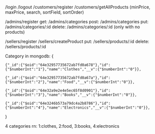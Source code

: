 /login
/logout
/customers/register
/customers/getAllProducts (minPrice, maxPrice, search, sortField, sortOrder)

/admins/register
get: /admins/categories
post: /admins/categories
put: /admins/categories/:id
delete: /admins/categories/:id (only with no products)

/sellers/register
/sellers/createProduct
put: /sellers/products/:id
delete: /sellers/products/:id

Category in mongodb: {

    {"_id":{"$oid":"64e32957735672ab7fd0a678"},"id":{"$numberInt":"1"},"name":"Clothes","__v":{"$numberInt":"0"}},

    {"_id":{"$oid":"64e32957735672ab7fd0a67a"},"id":{"$numberInt":"2"},"name":"Food","__v":{"$numberInt":"0"}},

    {"_id":{"$oid":"64e32a9e2e4e5ec65f8d0901"},"id":{"$numberInt":"3"},"name":"Books","__v":{"$numberInt":"0"}},

    {"_id":{"$oid":"64e3246b573a79dc4a2b8786"},"id":{"$numberInt":"4"},"name":"Electronics","__v":{"$numberInt":"0"}},

}

4 categories rn: 1:clothes, 2:food, 3:books, 4:electronics
